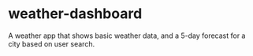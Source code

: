 # weather-dashboard
A weather app that shows basic weather data, and a 5-day forecast for a city based on user search.
